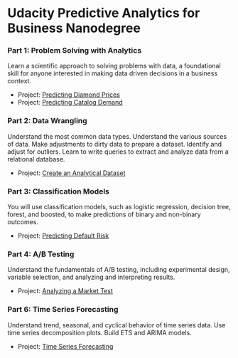 # Udacity Predictive Analytics for Business Nanodegree

### Part 1: Problem Solving with Analytics
Learn a scientific approach to solving problems with data, a foundational skill for anyone interested in making data driven decisions in a business context. 
- Project: [Predicting Diamond Prices](https://github.com/lllana/Udacity_Problem_Solving_with_Analytics)
- Project: [Predicting Catalog Demand](https://github.com/lllana/Udacity_Project2_Problem_Solving_with_Analytics)

### Part 2: Data Wrangling
Understand the most common data types. Understand the various sources of data. Make adjustments to dirty data to prepare a dataset. Identify and adjust for outliers. Learn to write queries to extract and analyze data from a relational database.
- Project: [Create an Analytical Dataset](https://github.com/lllana/Udacity_Project2_Data-Wrangling)

### Part 3: Classification Models
You will use classification models, such as logistic regression, decision tree, forest, and boosted, to make predictions of binary and non-binary outcomes.
- Project: [Predicting Default Risk](https://github.com/lllana/Udacity_Project_Classification_Models)

### Part 4: A/B Testing 
Understand the fundamentals of A/B testing, including experimental design, variable selection, and analyzing and interpreting results.
- Project: [Analyzing a Market Test](https://github.com/lllana/Udacity_Analyzing_a_Market_Test)

### Part 6: Time Series Forecasting
Understand trend, seasonal, and cyclical behavior of time series data. Use time series decomposition plots. Build ETS and ARIMA models.
- Project: [Time Series Forecasting](https://github.com/lllana/Udacity_Time_Series_Forecasting)

